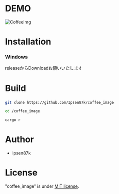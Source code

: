 # DEMO
![CoffeeImg](https://github.com/user-attachments/assets/76b1f871-7650-4a02-b89f-0bd32da7396e)

# Installation
### Windows
releaseからDownloadお願いいたします
 
# Build
###
```bash
git clone https://github.com/Ipsen87k/coffee_image

cd /coffee_image

cargo r
```

# Author
 
* Ipsen87k
 
# License
 
"coffee_image" is under [MIT license](https://en.wikipedia.org/wiki/MIT_License).
